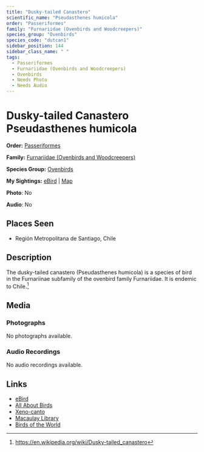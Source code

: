 ```yaml
---
title: "Dusky-tailed Canastero"
scientific_name: "Pseudasthenes humicola"
order: "Passeriformes"
family: "Furnariidae (Ovenbirds and Woodcreepers)"
species_group: "Ovenbirds"
species_code: "dutcan1"
sidebar_position: 144
sidebar_class_name: " "
tags: 
  - Passeriformes
  - Furnariidae (Ovenbirds and Woodcreepers)
  - Ovenbirds
  - Needs Photo
  - Needs Audio
---
```


# Dusky-tailed Canastero <span className='sci_name'>Pseudasthenes humicola</span>

**Order:** [Passeriformes](/tags/passeriformes)

**Family:** [Furnariidae (Ovenbirds and Woodcreepers)](/tags/furnariidae-ovenbirds-and-woodcreepers)

**Species Group:** [Ovenbirds](/tags/ovenbirds)

**My Sightings:** [eBird](https://ebird.org/lifelist?r=world&time=life&spp=dutcan1) | [Map](/map?species_code=dutcan1)

**Photo**: No 

**Audio**: No

## Places Seen

* Región Metropolitana de Santiago, Chile

## Description
The dusky-tailed canastero (Pseudasthenes humicola) is a species of bird in the Furnariinae subfamily of the ovenbird family Furnariidae. It is endemic to Chile.[^1]

[^1]: https://en.wikipedia.org/wiki/Dusky-tailed_canastero

## Media
### Photographs
No photographs available.

### Audio Recordings
No audio recordings available.

## Links
* [eBird](https://ebird.org/species/dutcan1) 
* [All About Birds](https://www.allaboutbirds.org/guide/dutcan1) 
* [Xeno-canto](https://www.xeno-canto.org/species/pseudasthenes-humicola) 
* [Macaulay Library](https://search.macaulaylibrary.org/catalog?taxonCode=dutcan1&sort=rating_rank_desc)
* [Birds of the World](https://birdsoftheworld.org/bow/species/dutcan1)

